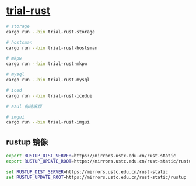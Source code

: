 # [trial-rust](https://github.com/chaosannals/trial-rust)

```bash
# storage
cargo run --bin trial-rust-storage

# hostsman
cargo run --bin trial-rust-hostsman

# mkpw
cargo run --bin trial-rust-mkpw

# mysql
cargo run --bin trial-rust-mysql

# iced
cargo run --bin trial-rust-icedui

# azul 构建麻烦

# imgui
cargo run --bin trial-rust-imgui
```

## rustup 镜像

```sh
export RUSTUP_DIST_SERVER=https://mirrors.ustc.edu.cn/rust-static
export RUSTUP_UPDATE_ROOT=https://mirrors.ustc.edu.cn/rust-static/rustup
```

```cmd
set RUSTUP_DIST_SERVER=https://mirrors.ustc.edu.cn/rust-static
set RUSTUP_UPDATE_ROOT=https://mirrors.ustc.edu.cn/rust-static/rustup
```
